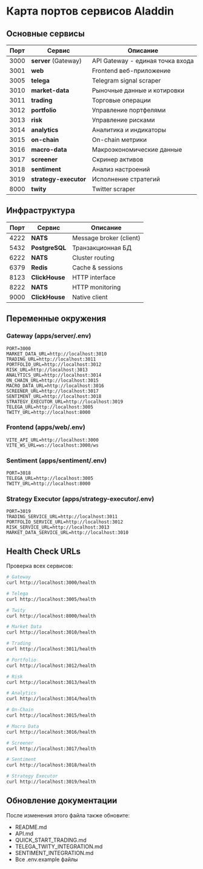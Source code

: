 # Карта портов сервисов Aladdin

## Основные сервисы

| Порт | Сервис                | Описание                         |
| ---- | --------------------- | -------------------------------- |
| 3000 | **server** (Gateway)  | API Gateway - единая точка входа |
| 3001 | **web**               | Frontend веб-приложение          |
| 3005 | **telega**            | Telegram signal scraper          |
| 3010 | **market-data**       | Рыночные данные и котировки      |
| 3011 | **trading**           | Торговые операции                |
| 3012 | **portfolio**         | Управление портфелями            |
| 3013 | **risk**              | Управление рисками               |
| 3014 | **analytics**         | Аналитика и индикаторы           |
| 3015 | **on-chain**          | On-chain метрики                 |
| 3016 | **macro-data**        | Макроэкономические данные        |
| 3017 | **screener**          | Скринер активов                  |
| 3018 | **sentiment**         | Анализ настроений                |
| 3019 | **strategy-executor** | Исполнение стратегий             |
| 8000 | **twity**             | Twitter scraper                  |

## Инфраструктура

| Порт | Сервис         | Описание                |
| ---- | -------------- | ----------------------- |
| 4222 | **NATS**       | Message broker (client) |
| 5432 | **PostgreSQL** | Транзакционная БД       |
| 6222 | **NATS**       | Cluster routing         |
| 6379 | **Redis**      | Cache & sessions        |
| 8123 | **ClickHouse** | HTTP interface          |
| 8222 | **NATS**       | HTTP monitoring         |
| 9000 | **ClickHouse** | Native client           |

## Переменные окружения

### Gateway (apps/server/.env)

```env
PORT=3000
MARKET_DATA_URL=http://localhost:3010
TRADING_URL=http://localhost:3011
PORTFOLIO_URL=http://localhost:3012
RISK_URL=http://localhost:3013
ANALYTICS_URL=http://localhost:3014
ON_CHAIN_URL=http://localhost:3015
MACRO_DATA_URL=http://localhost:3016
SCREENER_URL=http://localhost:3017
SENTIMENT_URL=http://localhost:3018
STRATEGY_EXECUTOR_URL=http://localhost:3019
TELEGA_URL=http://localhost:3005
TWITY_URL=http://localhost:8000
```

### Frontend (apps/web/.env)

```env
VITE_API_URL=http://localhost:3000
VITE_WS_URL=ws://localhost:3000/ws
```

### Sentiment (apps/sentiment/.env)

```env
PORT=3018
TELEGA_URL=http://localhost:3005
TWITY_URL=http://localhost:8000
```

### Strategy Executor (apps/strategy-executor/.env)

```env
PORT=3019
TRADING_SERVICE_URL=http://localhost:3011
PORTFOLIO_SERVICE_URL=http://localhost:3012
RISK_SERVICE_URL=http://localhost:3013
MARKET_DATA_SERVICE_URL=http://localhost:3010
```

## Health Check URLs

Проверка всех сервисов:

```bash
# Gateway
curl http://localhost:3000/health

# Telega
curl http://localhost:3005/health

# Twity
curl http://localhost:8000/health

# Market Data
curl http://localhost:3010/health

# Trading
curl http://localhost:3011/health

# Portfolio
curl http://localhost:3012/health

# Risk
curl http://localhost:3013/health

# Analytics
curl http://localhost:3014/health

# On-Chain
curl http://localhost:3015/health

# Macro Data
curl http://localhost:3016/health

# Screener
curl http://localhost:3017/health

# Sentiment
curl http://localhost:3018/health

# Strategy Executor
curl http://localhost:3019/health
```

## Обновление документации

После изменения этого файла также обновите:

- README.md
- API.md
- QUICK_START_TRADING.md
- TELEGA_TWITY_INTEGRATION.md
- SENTIMENT_INTEGRATION.md
- Все .env.example файлы
